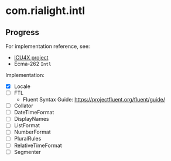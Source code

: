 # com.rialight.intl

## Progress

For implementation reference, see:

- [ICU4X project](https://crates.io/crates/icu)
- Ecma-262 `Intl`

Implementation:

- [x] Locale
- [ ] FTL
  - Fluent Syntax Guide: https://projectfluent.org/fluent/guide/
- [ ] Collator
- [ ] DateTimeFormat
- [ ] DisplayNames
- [ ] ListFormat
- [ ] NumberFormat
- [ ] PluralRules
- [ ] RelativeTimeFormat
- [ ] Segmenter